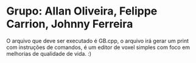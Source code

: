 # Grupo: Allan Oliveira, Felippe Carrion, Johnny Ferreira
O arquivo que deve ser executado é GB.cpp, o arquivo irá gerar um print com instruções de comandos, é um editor de voxel simples com foco em melhorias de qualidade de vida. :)
